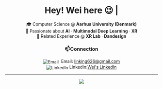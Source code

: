 
<h1 align="center">Hey! Wei here 😉 | </h1>


<p align="center">
  🎓 Computer Science @ <strong>Aarhus University (Denmark)</strong> <br>
  🎯 Passionate about <strong>AI</strong> · <strong>Multimodal Deep Learning</strong> · <strong>XR</strong> <br>
  💼 Related Experience @ <strong>XR Lab</strong> · <strong>Dandesign</strong> <br>
</p>

<h3 align="center">📫Connection</h3>

<p align="center">
  <img src="https://img.icons8.com/ios-glyphs/24/000000/new-post.png" alt="Email" style="vertical-align:middle; margin-right:4px;"/> Email: <a href="mailto:linking626@gmail.com">linking626@gmail.com</a> <br>
  <img src="https://img.icons8.com/ios-filled/24/0077b5/linkedin.png" alt="LinkedIn" style="vertical-align:middle; margin-right:4px;"/>LinkedIn:<a href="https://www.linkedin.com/in/weixiong-link" target="_blank">Wei's LinkedIn</a>
</p>

---

<p align="center">
  <img src="https://github-readme-activity-graph.vercel.app/graph?username=Linkbreathe&theme=github-compact&area=true&area_color=ffcccc&line=ff0000&point=0000ff&color=000000&bg_color=ffffff&hide_border=true" />
</p>
